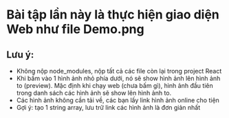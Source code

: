 # Bài tập lần này là thực hiện giao diện Web như file Demo.png
## Lưu ý:
- Không nộp node_modules, nộp tất cả các file còn lại trong project React
- Khi bấm vào 1 hình ảnh nhỏ phía dưới, nó sẽ show hình ảnh lên hình ảnh to (preview). Mặc định khi chạy web (chưa bấm gì), hình ảnh đầu tiên trong danh sách các hình ảnh sẽ show lên hình ảnh to.
- Các hình ảnh không cần tải về, các bạn lấy link hình ảnh online cho tiện
- Gợi ý: tạo 1 string array, lưu trữ link các hình ảnh là đơn giản nhất